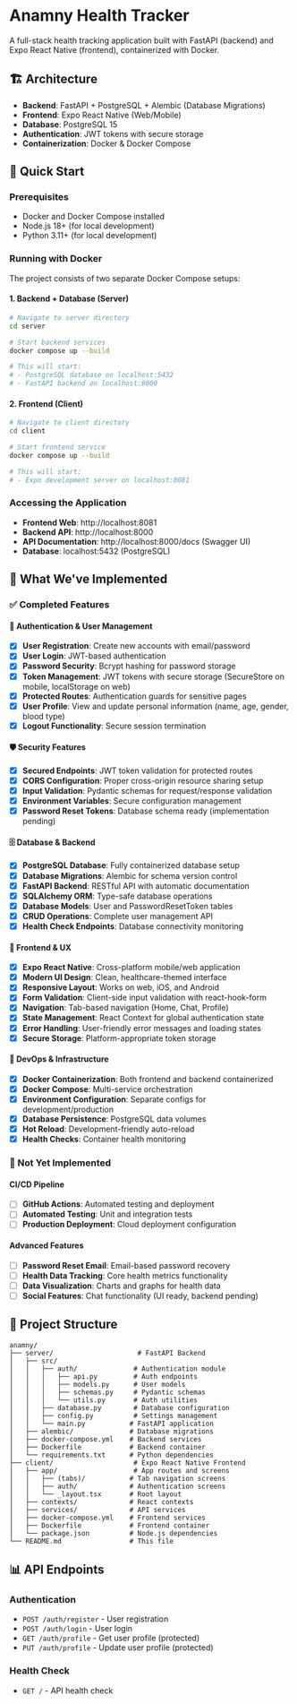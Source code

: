 # Anamny Health Tracker

A full-stack health tracking application built with FastAPI (backend) and Expo React Native (frontend), containerized with Docker.

## 🏗️ Architecture

- **Backend**: FastAPI + PostgreSQL + Alembic (Database Migrations)
- **Frontend**: Expo React Native (Web/Mobile)
- **Database**: PostgreSQL 15
- **Authentication**: JWT tokens with secure storage
- **Containerization**: Docker & Docker Compose

## 🚀 Quick Start

### Prerequisites

- Docker and Docker Compose installed
- Node.js 18+ (for local development)
- Python 3.11+ (for local development)

### Running with Docker

The project consists of two separate Docker Compose setups:

#### 1. Backend + Database (Server)

```bash
# Navigate to server directory
cd server

# Start backend services
docker compose up --build

# This will start:
# - PostgreSQL database on localhost:5432
# - FastAPI backend on localhost:8000
```

#### 2. Frontend (Client)

```bash
# Navigate to client directory  
cd client

# Start frontend service
docker compose up --build

# This will start:
# - Expo development server on localhost:8081
```

### Accessing the Application

- **Frontend Web**: http://localhost:8081
- **Backend API**: http://localhost:8000
- **API Documentation**: http://localhost:8000/docs (Swagger UI)
- **Database**: localhost:5432 (PostgreSQL)

## 🎯 What We've Implemented

### ✅ Completed Features

#### 🔐 Authentication & User Management
- [x] **User Registration**: Create new accounts with email/password
- [x] **User Login**: JWT-based authentication
- [x] **Password Security**: Bcrypt hashing for password storage
- [x] **Token Management**: JWT tokens with secure storage (SecureStore on mobile, localStorage on web)
- [x] **Protected Routes**: Authentication guards for sensitive pages
- [x] **User Profile**: View and update personal information (name, age, gender, blood type)
- [x] **Logout Functionality**: Secure session termination

#### 🛡️ Security Features
- [x] **Secured Endpoints**: JWT token validation for protected routes
- [x] **CORS Configuration**: Proper cross-origin resource sharing setup
- [x] **Input Validation**: Pydantic schemas for request/response validation
- [x] **Environment Variables**: Secure configuration management
- [x] **Password Reset Tokens**: Database schema ready (implementation pending)

#### 🗄️ Database & Backend
- [x] **PostgreSQL Database**: Fully containerized database setup
- [x] **Database Migrations**: Alembic for schema version control
- [x] **FastAPI Backend**: RESTful API with automatic documentation
- [x] **SQLAlchemy ORM**: Type-safe database operations
- [x] **Database Models**: User and PasswordResetToken tables
- [x] **CRUD Operations**: Complete user management API
- [x] **Health Check Endpoints**: Database connectivity monitoring

#### 📱 Frontend & UX
- [x] **Expo React Native**: Cross-platform mobile/web application
- [x] **Modern UI Design**: Clean, healthcare-themed interface
- [x] **Responsive Layout**: Works on web, iOS, and Android
- [x] **Form Validation**: Client-side input validation with react-hook-form
- [x] **Navigation**: Tab-based navigation (Home, Chat, Profile)
- [x] **State Management**: React Context for global authentication state
- [x] **Error Handling**: User-friendly error messages and loading states
- [x] **Secure Storage**: Platform-appropriate token storage

#### 🐳 DevOps & Infrastructure
- [x] **Docker Containerization**: Both frontend and backend containerized
- [x] **Docker Compose**: Multi-service orchestration
- [x] **Environment Configuration**: Separate configs for development/production
- [x] **Database Persistence**: PostgreSQL data volumes
- [x] **Hot Reload**: Development-friendly auto-reload
- [x] **Health Checks**: Container health monitoring

### 🚧 Not Yet Implemented

#### CI/CD Pipeline
- [ ] **GitHub Actions**: Automated testing and deployment
- [ ] **Automated Testing**: Unit and integration tests
- [ ] **Production Deployment**: Cloud deployment configuration

#### Advanced Features
- [ ] **Password Reset Email**: Email-based password recovery
- [ ] **Health Data Tracking**: Core health metrics functionality
- [ ] **Data Visualization**: Charts and graphs for health data
- [ ] **Social Features**: Chat functionality (UI ready, backend pending)

## 📂 Project Structure

```
anamny/
├── server/                     # FastAPI Backend
│   ├── src/
│   │   ├── auth/              # Authentication module
│   │   │   ├── api.py         # Auth endpoints
│   │   │   ├── models.py      # User models
│   │   │   ├── schemas.py     # Pydantic schemas
│   │   │   └── utils.py       # Auth utilities
│   │   ├── database.py        # Database configuration
│   │   ├── config.py          # Settings management
│   │   └── main.py           # FastAPI application
│   ├── alembic/              # Database migrations
│   ├── docker-compose.yml    # Backend services
│   ├── Dockerfile            # Backend container
│   └── requirements.txt      # Python dependencies
├── client/                    # Expo React Native Frontend
│   ├── app/                   # App routes and screens
│   │   ├── (tabs)/           # Tab navigation screens
│   │   ├── auth/             # Authentication screens
│   │   └── _layout.tsx       # Root layout
│   ├── contexts/             # React contexts
│   ├── services/             # API services
│   ├── docker-compose.yml    # Frontend services
│   ├── Dockerfile            # Frontend container
│   └── package.json          # Node.js dependencies
└── README.md                 # This file
```

## 📊 API Endpoints

### Authentication
- `POST /auth/register` - User registration
- `POST /auth/login` - User login
- `GET /auth/profile` - Get user profile (protected)
- `PUT /auth/profile` - Update user profile (protected)

### Health Check
- `GET /` - API health check